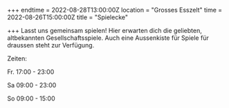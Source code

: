 +++
endtime = 2022-08-28T13:00:00Z
location = "Grosses Esszelt"
time = 2022-08-26T15:00:00Z
title = "Spielecke"

+++
Lasst uns gemeinsam spielen! Hier erwarten dich die geliebten, altbekannten Gesellschaftsspiele. Auch eine Aussenkiste für Spiele für draussen steht zur Verfügung.

Zeiten:

Fr. 17:00 - 23:00

Sa 09:00 - 23:00

So 09:00 - 15:00